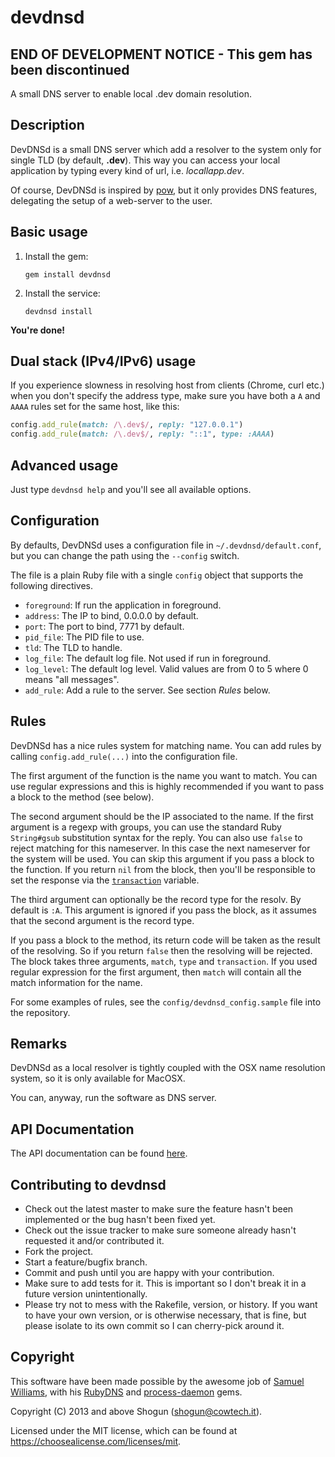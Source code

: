 # devdnsd

## END OF DEVELOPMENT NOTICE - This gem has been discontinued

A small DNS server to enable local .dev domain resolution.

## Description

DevDNSd is a small DNS server which add a resolver to the system only for single TLD (by default, **.dev**). This way you can access your local application by typing every kind of url, i.e. _locallapp.dev_.

Of course, DevDNSd is inspired by [pow](https://github.com/37signals/pow), but it only provides DNS features, delegating the setup of a web-server to the user.

## Basic usage

1. Install the gem:

   `gem install devdnsd`

2. Install the service:

   `devdnsd install`

**You're done!**

## Dual stack (IPv4/IPv6) usage

If you experience slowness in resolving host from clients (Chrome, curl etc.) when you don't specify the address type, make sure you have both a `A` and `AAAA` rules set for the same host, like this:

```ruby
config.add_rule(match: /\.dev$/, reply: "127.0.0.1")
config.add_rule(match: /\.dev$/, reply: "::1", type: :AAAA)
```

## Advanced usage

Just type `devdnsd help` and you'll see all available options.

## Configuration

By defaults, DevDNSd uses a configuration file in `~/.devdnsd/default.conf`, but you can change the path using the `--config` switch.

The file is a plain Ruby file with a single `config` object that supports the following directives.

- `foreground`: If run the application in foreground.
- `address`: The IP to bind, 0.0.0.0 by default.
- `port`: The port to bind, 7771 by default.
- `pid_file`: The PID file to use.
- `tld`: The TLD to handle.
- `log_file`: The default log file. Not used if run in foreground.
- `log_level`: The default log level. Valid values are from 0 to 5 where 0 means "all messages".
- `add_rule`: Add a rule to the server. See section _Rules_ below.

## Rules

DevDNSd has a nice rules system for matching name.
You can add rules by calling `config.add_rule(...)` into the configuration file.

The first argument of the function is the name you want to match. You can use regular expressions and this is highly recommended if you want to pass a block to the method (see below).

The second argument should be the IP associated to the name. If the first argument is a regexp with groups, you can use the standard Ruby `String#gsub` substitution syntax for the reply.
You can also use `false` to reject matching for this nameserver. In this case the next nameserver for the system will be used. You can skip this argument if you pass a block to the function.
If you return `nil` from the block, then you'll be responsible to set the response via the [`transaction`](http://rubydoc.info/gems/rubydns/RubyDNS/Transaction) variable.

The third argument can optionally be the record type for the resolv. By default is `:A`.
This argument is ignored if you pass the block, as it assumes that the second argument is the record type.

If you pass a block to the method, its return code will be taken as the result of the resolving. So if you return `false` then the resolving will be rejected. The block takes three arguments, `match`, `type` and `transaction`. If you used regular expression for the first argument, then `match` will contain all the match information for the name.

For some examples of rules, see the `config/devdnsd_config.sample` file into the repository.

## Remarks

DevDNSd as a local resolver is tightly coupled with the OSX name resolution system, so it is only available for MacOSX.

You can, anyway, run the software as DNS server.

## API Documentation

The API documentation can be found [here](https://sw.cowtech.it/devdnsd/docs).

## Contributing to devdnsd

- Check out the latest master to make sure the feature hasn't been implemented or the bug hasn't been fixed yet.
- Check out the issue tracker to make sure someone already hasn't requested it and/or contributed it.
- Fork the project.
- Start a feature/bugfix branch.
- Commit and push until you are happy with your contribution.
- Make sure to add tests for it. This is important so I don't break it in a future version unintentionally.
- Please try not to mess with the Rakefile, version, or history. If you want to have your own version, or is otherwise necessary, that is fine, but please isolate to its own commit so I can cherry-pick around it.

## Copyright

This software have been made possible by the awesome job of [Samuel Williams](https://github.com/ioquatix), with his [RubyDNS](https://github.com/rubydns) and [process-daemon](https://github.com/process-daemon) gems.

Copyright (C) 2013 and above Shogun (shogun@cowtech.it).

Licensed under the MIT license, which can be found at https://choosealicense.com/licenses/mit.
